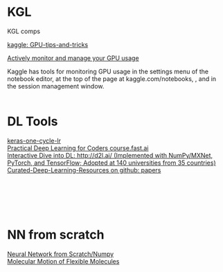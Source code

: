 # KGL
KGL comps

[kaggle: GPU-tips-and-tricks](https://www.kaggle.com/page/GPU-tips-and-tricks)<br>

[Actively monitor and manage your GPU usage](https://www.kaggle.com/zurman/account?isEditing=False)<br>

Kaggle has tools for monitoring GPU usage in the settings menu of the notebook editor, at the top of the page at kaggle.com/notebooks, , and in the session management window.
[]()<br>
[]()<br>


# DL Tools
[keras-one-cycle-lr](https://pypi.org/project/keras-one-cycle-lr/)<br>
[Practical Deep Learning for Coders course.fast.ai](https://course.fast.ai/)<br>
[Interactive Dive into DL: http://d2l.ai/ (Implemented with NumPy/MXNet, PyTorch, and TensorFlow; 
Adopted at 140 universities from 35 countries)](http://d2l.ai/)<br>
[Curated-Deep-Learning-Resources on github: papers](https://github.com/theepiccode/Curated-Deep-Learning-Resources)<br>
[]()<br>
[]()<br>
[]()<br>
[]()<br>
[]()<br>

# NN from scratch
[Neural Network from Scratch/Numpy](https://www.kaggle.com/bjoernjostein/neural-network-from-scratch)<br>
[Molecular Motion of Flexible Molecules](https://www.kaggle.com/hiroshisakiyama/molecular-motion-of-flexible-molecules)<br>
